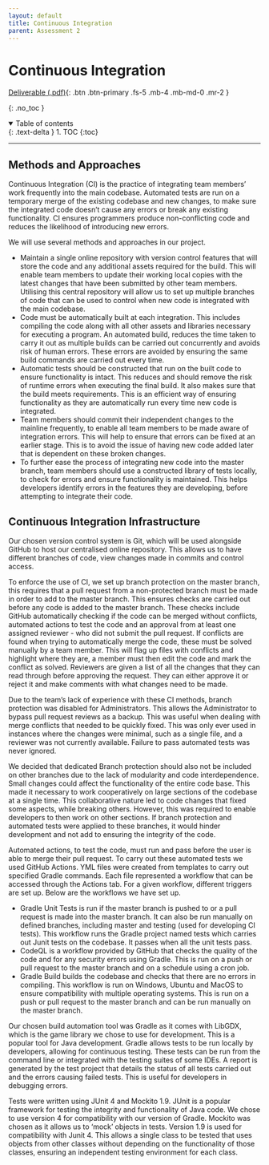```yaml
---
layout: default
title: Continuous Integration
parent: Assessment 2
---
```


# Continuous Integration

[Deliverable (.pdf)](/docs/assets/assessment2/deliverables/CI2.pdf){: .btn .btn-primary .fs-5 .mb-4 .mb-md-0 .mr-2 }

{: .no_toc }

<details open markdown="block">
  <summary>
    Table of contents
  </summary>
  {: .text-delta }
1. TOC
{:toc}
</details>

---

## Methods and Approaches

Continuous Integration (CI) is the practice of integrating team members’ work frequently into the main codebase. Automated tests are run on a temporary merge of the existing codebase and new changes, to make sure the integrated code doesn’t cause any errors or break any existing functionality. CI ensures programmers produce non-conflicting code and reduces the likelihood of introducing new errors.

We will use several methods and approaches in our project.
* Maintain a single online repository with version control features that will store the code and any additional assets required for the build. This will enable team members to update their working local copies with the latest changes that have been submitted by other team members. Utilising this central repository will allow us to set up multiple branches of code that can be used to control when new code is integrated with the main codebase.
* Code must be automatically built at each integration. This includes compiling the code along with all other assets and libraries necessary for executing a program. An automated build, reduces the time taken to carry it out as multiple builds can be carried out concurrently and avoids risk of human errors. These errors are avoided by ensuring the same build commands are carried out every time.
* Automatic tests should be constructed that run on the built code to ensure functionality is intact. This reduces and should remove the risk of runtime errors when executing the final build. It also makes sure that the build meets requirements. This is an efficient way of ensuring functionality as they are automatically run every time new code is integrated.
* Team members should commit their independent changes to the mainline frequently, to enable all team members to be made aware of integration errors. This will help to ensure that errors can be fixed at an earlier stage. This is to avoid the issue of having new code added later that is dependent on these broken changes.
* To further ease the process of integrating new code into the master branch, team members should use a constructed library of tests locally, to check for errors and ensure functionality is maintained. This helps developers identify errors in the features they are developing, before attempting to integrate their code.

## Continuous Integration Infrastructure

Our chosen version control system is Git, which will be used alongside GitHub to host our centralised online repository. This allows us to have different branches of code, view changes made in commits and control access.

To enforce the use of CI, we set up branch protection on the master branch, this requires that a pull request from a non-protected branch must be made in order to add to the master branch. This ensures checks are carried out before any code is added to the master branch. These checks include GitHub automatically checking if the code can be merged without conflicts, automated actions to test the code and an approval from at least one assigned reviewer - who did not submit the pull request. If conflicts are found when trying to automatically merge the code, these must be solved manually by a team member. This will flag up files with conflicts and highlight where they are, a member must then edit the code and mark the conflict as solved. Reviewers are given a list of all the changes that they can read through before approving the request. They can either approve it or reject it and make comments with what changes need to be made.

Due to the team’s lack of experience with these CI methods, branch protection was disabled for Administrators. This allows the Administrator to bypass pull request reviews as a backup. This was useful when dealing with merge conflicts that needed to be quickly fixed. This was only ever used in instances where the changes were minimal, such as a single file, and a reviewer was not currently available. Failure to pass automated tests was never ignored.

We decided that dedicated Branch protection should also not be included on other branches due to the lack of modularity and code interdependence. Small changes could affect the functionality of the entire code base. This made it necessary to work cooperatively on large sections of the codebase at a single time. This collaborative nature led to code changes that fixed some aspects, while breaking others. However, this was required to enable developers to then work on other sections. If branch protection and automated tests were applied to these branches, it would hinder development and not add to ensuring the integrity of the code.

Automated actions, to test the code, must run and pass before the user is able to merge their pull request.  To carry out these automated tests we used GitHub Actions. YML files were created from templates to carry out specified Gradle commands. Each file represented a workflow that can be accessed through the Actions tab. For a given workflow, different triggers are set up. Below are the workflows we have set up.

* Gradle Unit Tests is run if the master branch is pushed to or a pull request is made into the master branch. It can also be run manually on defined branches, including master and testing (used for developing CI tests). This workflow runs the Gradle project named tests which carries out Junit tests on the codebase. It passes when all the unit tests pass.
* CodeQL is a workflow provided by GitHub that checks the quality of the code and for any security errors using Gradle. This is run on a push or pull request to the master branch and on a schedule using a cron job.
* Gradle Build builds the codebase and checks that there are no errors in compiling. This workflow is run on Windows, Ubuntu and MacOS to ensure compatibility with multiple operating systems. This is run on a push or pull request to the master branch and can be run manually on the master branch.

Our chosen build automation tool was Gradle as it comes with LibGDX, which is the game library we chose to use for development. This is a popular tool for Java development. Gradle allows tests to be run locally by developers, allowing for continuous testing. These tests can be run from the command line or integrated with the testing suites of some IDEs. A report is generated by the test project that details the status of all tests carried out and the errors causing failed tests. This is useful for developers in debugging errors.

Tests were written using JUnit 4 and Mockito 1.9. JUnit is a popular framework for testing the integrity and functionality of Java code. We chose to use version 4 for compatibility with our version of Gradle. Mockito was chosen as it allows us to ‘mock’ objects in tests. Version 1.9 is used for compatibility with Junit 4. This allows a single class to be tested that uses objects from other classes without depending on the functionality of those classes, ensuring an independent testing environment for each class.